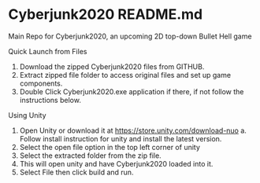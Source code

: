 # Cyberjunk2020 README.md
Main Repo for Cyberjunk2020, an upcoming 2D top-down Bullet Hell game

Quick Launch from Files
1. Download the zipped Cyberjunk2020 files from GITHUB.
2. Extract zipped file folder to access original files and set up game components.
3. Double Click Cyberjunk2020.exe application if there, if not follow the instructions below.

Using Unity
1. Open Unity or download it at https://store.unity.com/download-nuo
a. Follow install instruction for unity and install the latest version.
2. Select the open file option in the top left corner of unity
3. Select the extracted folder from the zip file.
4. This will open unity and have Cyberjunk2020 loaded into it.
5. Select File then click build and run.
